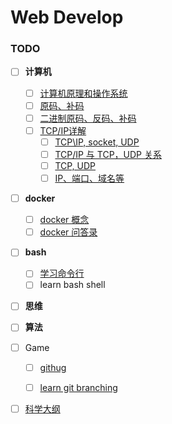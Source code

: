 # Web Develop

### TODO
- [ ] **计算机**
  - [ ] [计算机原理和操作系统](http://domicat.me/daily-notes-computer-theory/)
  - [ ] [原码、补码](http://www.cnblogs.com/zhangziqiu/archive/2011/03/30/ComputerCode.html)
  - [ ] [二进制原码、反码、补码](https://jcchan23.github.io/2016/07/12/%E4%BA%8C%E8%BF%9B%E5%88%B6%E5%8F%8D%E7%A0%81%E6%B1%82%E5%92%8C%E8%BF%90%E7%AE%97/)
  - [ ] [TCP/IP详解](http://www.52im.net/topic-tcpipvol1.html)
    - [ ] [TCP\IP, socket, UDP](https://www.jianshu.com/p/219eb040479b)
    - [ ] [TCP/IP 与 TCP，UDP 关系](https://zhuanlan.zhihu.com/p/24860273)
    - [ ] [TCP, UDP](https://blog.csdn.net/Li_Ning_/article/details/52117463)
    - [ ] [IP、端口、域名等](https://blog.csdn.net/tham_/article/details/41949815)
- [ ] **docker**
  - [ ] [docker 概念](https://yeasy.gitbooks.io/docker_practice/appendix/command/#%E4%B8%80%E5%BC%A0%E5%9B%BE%E6%80%BB%E7%BB%93-docker-%E7%9A%84%E5%91%BD%E4%BB%A4)
  - [ ] [docker 问答录](https://blog.lab99.org/post/docker-2016-07-14-faq.html#su-zhu-ru-guo-he-rong-qi-xi-tong-bu-tong-de-hua-na-bu-shi-he-xu-ni-ji-yi-yang-yi-ceng-ceng-de-diao-yong-na-me-docker-he-xu-ni-ji-huan-you-shi-me-chai-bie)
- [ ] **bash**
  - [ ] [学习命令行](https://github.com/xitu/front-end-handbook-2018/blob/zh-Hans/learning/cli.md)
  - [ ] learn bash shell
- [ ] **思维**
- [ ] **算法**
  
- [ ] Game
  - [ ] [githug](https://github.com/Gazler/githug)
  - [ ] [learn git branching](https://learngitbranching.js.org/)


- [ ] [科学大纲](https://zh.wikipedia.org/wiki/%E7%A7%91%E5%AD%A6%E5%A4%A7%E7%BA%B2)
